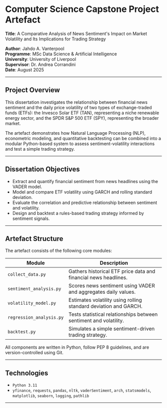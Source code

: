 # Computer Science Capstone Project Artefact
**Title**: A Comparative Analysis of News Sentiment's Impact on Market Volatility and Its Implications for Trading Strategy

**Author**: Jahdo A. Vanterpool  
**Programme**: MSc Data Science & Artificial Intelligence  
**University**: University of Liverpool  
**Supervisor**: Dr. Andrea Corrandini  
**Date**: August 2025

---

## Project Overview

This dissertation investigates the relationship between financial news sentiment and the daily price volatility of two types of exchange-traded funds (ETFs): the Invesco Solar ETF (TAN), representing a niche renewable energy sector, and the SPDR S&P 500 ETF (SPY), representing the broader market.

The artefact demonstrates how Natural Language Processing (NLP), econometric modeling, and quantitative backtesting can be combined into a modular Python-based system to assess sentiment-volatility interactions and test a simple trading strategy.

---

## Dissertation Objectives

- Extract and quantify financial sentiment from news headlines using the VADER model.
- Model and compare ETF volatility using GARCH and rolling standard deviation.
- Evaluate the correlation and predictive relationship between sentiment and volatility.
- Design and backtest a rules-based trading strategy informed by sentiment signals.

---

## Artefact Structure

The artefact consists of the following core modules:

| Module | Description |
|--------|-------------|
| `collect_data.py` | Gathers historical ETF price data and financial news headlines. |
| `sentiment_analysis.py` | Scores news sentiment using VADER and aggregates daily values. |
| `volatility_model.py` | Estimates volatility using rolling standard deviation and GARCH. |
| `regression_analysis.py` | Tests statistical relationships between sentiment and volatility. |
| `backtest.py` | Simulates a simple sentiment-driven trading strategy. |

All components are written in Python, follow PEP 8 guidelines, and are version-controlled using Git.

---

## Technologies

- `Python 3.11`
- `yfinance`, `requests`, `pandas`, `nltk`, `vaderSentiment`, `arch`, `statsmodels`, `matplotlib`, `seaborn`, `logging`, `pathlib`

---